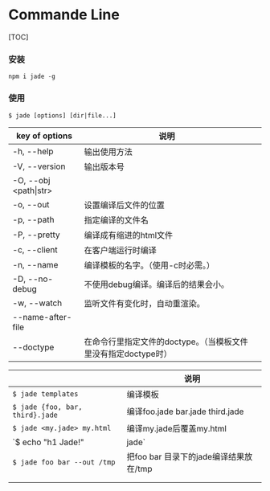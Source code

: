 # Commande Line

[TOC]

### 安装

`npm i jade -g`

### 使用

`$ jade [options] [dir|file...]`

| key of options        | 说明                                                         |      |
| --------------------- | ------------------------------------------------------------ | ---- |
| -h, --help            | 输出使用方法                                                 |      |
| -V, --version         | 输出版本号                                                   |      |
| -O, --obj <path\|str> |                                                              |      |
| -o, --out <dir>       | 设置编译后文件的位置                                         |      |
| -p, --path <path>     | 指定编译的文件名                                             |      |
| -P, --pretty          | 编译成有缩进的html文件                                       |      |
| -c, --client          | 在客户端运行时编译                                           |      |
| -n, --name <str>      | 编译模板的名字。（使用-c时必需。）                           |      |
| -D, --no-debug        | 不使用debug编译。编译后的结果会小。                          |      |
| -w, --watch           | 监听文件有变化时，自动重渲染。                               |      |
| --name-after-file     |                                                              |      |
| --doctype <str>       | 在命令行里指定文件的doctype。（当模板文件里没有指定doctype时） |      |

|                                 | 说明                                   |
| ------------------------------- | -------------------------------------- |
| `$ jade templates`              | 编译模板                               |
| `$ jade {foo, bar, third}.jade` | 编译foo.jade bar.jade third.jade       |
| `$ jade <my.jade> my.html`      | 编译my.jade后覆盖my.html               |
| `$ echo "h1 Jade!" | jade`      |                                        |
| `$ jade foo bar --out /tmp`     | 把foo bar 目录下的jade编译结果放在/tmp |
|                                 |                                        |
|                                 |                                        |

